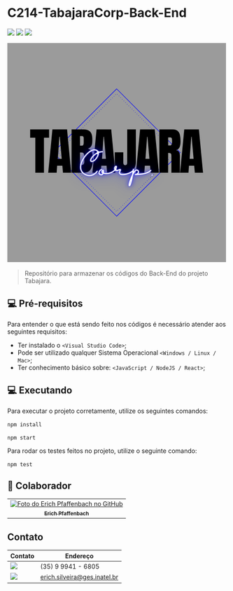 # C214-TabajaraCorp-Back-End

<img src="https://img.shields.io/badge/JavaScript-F7DF1E?style=for-the-badge&logo=javascript&logoColor=black" /> <img src="https://img.shields.io/badge/Node.js-43853D?style=for-the-badge&logo=node.js&logoColor=white" /> <img src="https://img.shields.io/badge/React-20232A?style=for-the-badge&logo=react&logoColor=61DAFB" />

<img src="TabajaraCorp.png">

> Repositório para armazenar os códigos do Back-End do projeto Tabajara.

## 💻 Pré-requisitos

Para entender o que está sendo feito nos códigos é necessário atender aos seguintes requisitos:

* Ter instalado o `<Visual Studio Code>`;
* Pode ser utilizado qualquer Sistema Operacional `<Windows / Linux / Mac>`;
* Ter conhecimento básico sobre: `<JavaScript / NodeJS / React>`;

## 💻 Executando

Para executar o projeto corretamente, utilize os seguintes comandos:
 ```
 npm install
 ```
 ```
 npm start
 ```

Para rodar os testes feitos no projeto, utilize o seguinte comando:
 ```
 npm test
 ```

## 🤝 Colaborador

<table>
  <tr>
    <td align="center">
      <a href="#">
        <img src="https://avatars.githubusercontent.com/u/49520647?v=4" width="100px;" alt="Foto do Erich Pfaffenbach no GitHub"/><br>
        <sub>
          <b>Erich Pfaffenbach</b>
        </sub>
      </a>
    </td>
</table>

## Contato
Contato | Endereço
------------ | -------------
<img src="https://img.shields.io/badge/WhatsApp-25D366?style=for-the-badge&logo=whatsapp&logoColor=white"/> | (35) 9 9941 - 6805
<img src="https://img.shields.io/badge/Microsoft_Outlook-0078D4?style=for-the-badge&logo=microsoft-outlook&logoColor=white" /> | erich.silveira@ges.inatel.br
